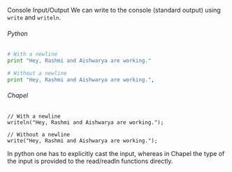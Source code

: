 Console Input/Output
We can write to the console (standard output) using ```write``` and ```writeln```.
###### Python
```Python
# With a newline
print "Hey, Rashmi and Aishwarya are working." 

# Without a newline
print "Hey, Rashmi and Aishwarya are working.", 
```
###### Chapel
```Chapel
// With a newline
writeln("Hey, Rashmi and Aishwarya are working."); 

// Without a newline
write("Hey, Rashmi and Aishwarya are working."); 
```

In python one has to explicitly cast the input, whereas in Chapel the type of the input is 
provided to the read/readln functions directly.
